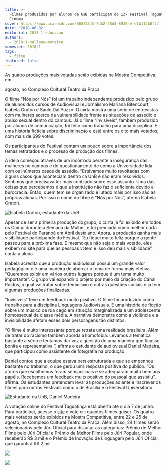 ```yaml
---
title: >-
  Filmes produzidos por alunos da UnB participam do 13º Festival Taguatinga de
  Cinema
cover: https://www.ucarecdn.com/665213d3-7db2-48d4-8930-efe1b112b0f2/
date: '2018-06-02'
editorial: 2018-1-educacao
authors:
  - 2018-1-hallana-moreira
semester: 2018/1
tags:
  - filme
featured: false
---
```

As quatro produções mais votadas serão exibidas na Mostra Competitiva, em

agosto, no Complexo Cultural Teatro da Praça

O filme “Nós por Nós” foi um trabalho independente produzido pelo grupo de alunos dos cursos de Audiovisual e Jornalismo Mariana Bitencourt, Isabela Graton e Saulo Dal Pozzo. O curta mostra uma série de entrevistas com mulheres acerca da vulnerabilidade frente as situações de assédio e abuso sexual dentro do campus. Já o filme “Invisíveis”, também produzido por alunos de comunicação, foi feito como trabalho para uma disciplina. É uma história fictícia sobre discriminação e está entre os oito mais votados, com mais de 699 votos.

Os participantes do Festival contam um pouco sobre a importância dos temas retratados e o processo de produção dos filmes.

A ideia começou através de um incômodo perante a insegurança das mulheres no campus e do questionamento de como a Universidade lida com os inúmeros casos de assédio. “Estávamos muito revoltadas com alguns casos que aconteciam dentro da UnB e não eram resolvidos. Sentimos que precisava ter mais conteúdo sobre esse assunto. Uma das coisas que percebemos é que a Instituição não faz o suficiente devido a burocracia. Então, quem tem se organizado e lutado mais por isso são as próprias alunas. Por isso o nome do filme é “Nós por Nós”, afirma Isabela Graton.

![Isabela Graton, estudante da UnB](https://www.ucarecdn.com/719f987f-fae7-4e25-bf18-57cf66d098d2/)

Apesar de ser a primeira produção do grupo, o curta já foi exibido em todos os Campi durante a Semana da Mulher, e foi premiado como melhor curta pelo Festival do Paranoá em Abril deste ano. Agora, a produção ganha mais visibilidade participando do Festival. “Eu fiquei muito feliz porque a gente passou para a próxima fase. E mesmo que não seja o mais votado, eles exibem no site para que as pessoas votem e isso deu mais visibilidade”, conta a aluna.

Isabela acredita que a produção audiovisual possui um grande valor pedagógico e é uma maneira de abordar o tema de forma mais efetiva. “Queremos exibir em vários outros lugares porque é um tema muito importante”. O grupo vai expandir o projeto por meio da criação do Canal Ruídos, o qual vai tratar sobre feminismo e outras questões sociais e já tem algumas produções finalizadas.

“Invisíveis” teve um feedback muito positivo. O filme foi produzido como trabalho para a disciplina Linguagens Audiovisuais. É uma história de ficção sobre um músico de rua cego em situação marginalizada e um adolescente homossexual de classe média. A narrativa demonstra como a violência e a invisibilidade afetam esses dois personagens tão distintos.

“O filme é muito interessante porque retrata uma realidade brasileira. Além de tratar do racismo também aborda a homofobia. Levamos a temática bastante a sério e tentamos dar voz a questão de uma maneira que ficasse bonita e representativa ”, afirma o estudante de audiovisual Daniel Madeira, que participou como assistente de fotografia na produção.

Daniel contou que a equipe estava bem estruturada e que se empenhou bastante no trabalho, o que gerou uma resposta positiva do público. “Os atores que escolhemos foram sensacionais e se adequaram muito bem aos papéis. Recebemos um feedback muito positivo do pessoal que assistiu”, afirma. Os estudantes pretendem levar as produções adiante e inscrever os filmes para outros Festivais como o de Brasília e o Festival Universitário.

![Estudante da UnB, Daniel Madeira](https://www.ucarecdn.com/254106e8-42c2-44cb-aba6-50c269ea5613/)

A votação online do Festival Taguatinga está aberta até o dia 7 de junho. Para participar, acesse o [site](https://festivaltaguatinga.com.br/) e vote em quantos filmes quiser. Os quatro mais votados serão exibidos na Mostra Competitiva, entre 22 e 25 de agosto, no Complexo Cultural Teatro da Praça. Além disso, 24 filmes serão selecionados pelo Júri Oficial para disputar as categorias: Prêmio de Melhor Filme pelo Júri Oficial e Prêmio de Melhor Filme pelo Júri Popular, onde receberão R$ 3 mil e o Prêmio de Inovação de Linguagem pelo Júri Oficial, que garantirá R$ 2 mil.

![](https://www.ucarecdn.com/a5e0d7e6-cb24-4984-905f-e8014a4a6785/)

![](https://www.ucarecdn.com/c32de0f7-5fd7-4882-a929-226540f40d8d/)
